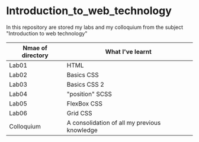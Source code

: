 # Introduction_to_web_technology
In this repository are stored my labs and my colloquium from the subject  "Introduction to web technology"

| Nmae of directory | What I've learnt  |
|----------|----------|
| Lab01    | HTML   | 
| Lab02    | Basics CSS  | 
| Lab03   | Basics CSS 2  | 
| Lab04    | "position" SCSS   | 
| Lab05    | FlexBox CSS  | 
| Lab06    | Grid CSS   | 
| Colloquium  | A consolidation of all my previous knowledge  | 
